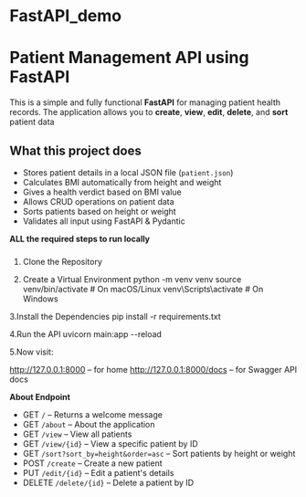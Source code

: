 # FastAPI_demo

# Patient Management API using FastAPI

This is a simple and fully functional  **FastAPI** for managing patient health records. The application allows you to **create**, **view**, **edit**, **delete**, and **sort** patient data 


##  What this project does

- Stores patient details in a local JSON file (`patient.json`)
- Calculates BMI automatically from height and weight
- Gives a health verdict based on BMI value
- Allows CRUD operations on patient data
- Sorts patients based on height or weight
- Validates all input using FastAPI & Pydantic


**ALL the required steps to run locally**
###
1. Clone the Repository

2. Create a Virtual Environment
   python -m venv venv
   source venv/bin/activate      # On macOS/Linux
   venv\Scripts\activate         # On Windows

3.Install the Dependencies
pip install -r requirements.txt

4.Run the API
uvicorn main:app --reload

5.Now visit:

http://127.0.0.1:8000 – for home
http://127.0.0.1:8000/docs – for Swagger API docs

**About Endpoint**
- GET `/` – Returns a welcome message  
- GET `/about` – About the application  
- GET `/view` – View all patients  
- GET `/view/{id}` – View a specific patient by ID  
- GET `/sort?sort_by=height&order=asc` – Sort patients by height or weight  
- POST `/create` – Create a new patient  
- PUT `/edit/{id}` – Edit a patient's details  
- DELETE `/delete/{id}` – Delete a patient by ID  

